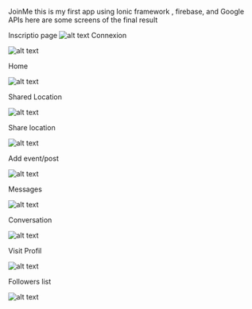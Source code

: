 JoinMe
this is my first app using Ionic framework , firebase, and Google APIs
here are some screens of the final result


Inscriptio page 
![alt text](https://github.com/leilahelhajjamy/JoinMe/blob/main/screens/insciptionn.jpg)
Connexion 

![alt text](https://github.com/leilahelhajjamy/JoinMe/blob/main/screens/connexion.jpg)


Home

![alt text](https://github.com/leilahelhajjamy/JoinMe/blob/main/screens/home.jpeg)

Shared Location

![alt text](https://github.com/leilahelhajjamy/JoinMe/blob/main/screens/shared%20locations.jpeg)

Share location

![alt text](https://github.com/leilahelhajjamy/JoinMe/blob/main/screens/location%20share.jpeg)

Add event/post

![alt text](https://github.com/leilahelhajjamy/JoinMe/blob/main/screens/add%20event.jpeg)

Messages

![alt text](https://github.com/leilahelhajjamy/JoinMe/blob/main/screens/messages.jpeg)

Conversation

![alt text](https://github.com/leilahelhajjamy/JoinMe/blob/main/screens/conversation.jpeg)

Visit Profil

![alt text](https://github.com/leilahelhajjamy/JoinMe/blob/main/screens/visit%20profil.jpeg)

Followers list

![alt text](https://github.com/leilahelhajjamy/JoinMe/blob/main/screens/followers%20list.jpeg)


